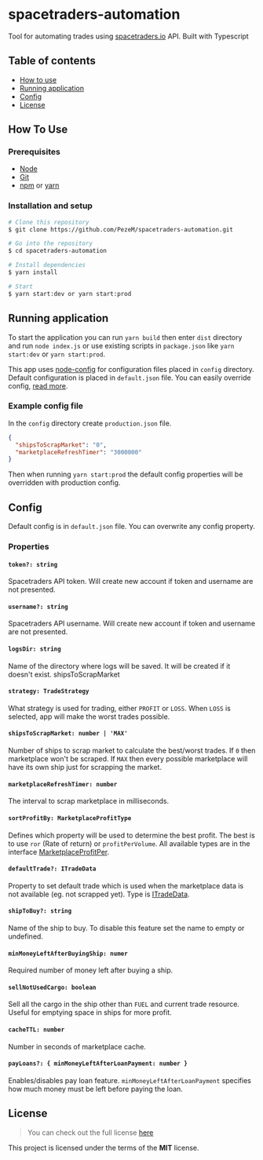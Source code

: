 # spacetraders-automation

Tool for automating trades using [spacetraders.io](https://spacetraders.io/) API. 
Built with Typescript

## Table of contents
* [How to use](#how-to-use)
* [Running application](#running-application)
* [Config](#config)
* [License](#license)

## How To Use

### Prerequisites

- [Node](https://nodejs.org/en/)
- [Git](https://git-scm.com)
- [npm](https://www.npmjs.com/get-npm) or [yarn](https://classic.yarnpkg.com/en/docs/install)


### Installation and setup

```bash
# Clone this repository
$ git clone https://github.com/PezeM/spacetraders-automation.git

# Go into the repository
$ cd spacetraders-automation

# Install dependencies
$ yarn install

# Start
$ yarn start:dev or yarn start:prod
```

## Running application

To start the application you can run `yarn build` then enter `dist` directory and run `node index.js`
or use existing scripts in `package.json` like `yarn start:dev` or `yarn start:prod`. 

This app uses [node-config](https://github.com/lorenwest/node-config) for configuration files placed in `config` directory. 
Default configuration is placed in `default.json` file. 
You can easily override config, [read more](https://github.com/lorenwest/node-config/wiki/Configuration-Files). 

### Example config file

In the `config` directory create `production.json` file.

```json
{
  "shipsToScrapMarket": "0",
  "marketplaceRefreshTimer": "3000000"
}
```

Then when running `yarn start:prod` the default config properties will be overridden with production config.

## Config
Default config is in `default.json` file. You can overwrite any config property.

### Properties

#### `token?: string`

Spacetraders API token. Will create new account if token and username are not presented.

#### `username?: string`

Spacetraders API username. Will create new account if token and username are not presented.

#### `logsDir: string`

Name of the directory where logs will be saved. It will be created if it doesn't exist.
shipsToScrapMarket
#### `strategy: TradeStrategy`

What strategy is used for trading, either `PROFIT` or `LOSS`. When `LOSS` is selected, app will make the worst trades possible.

#### `shipsToScrapMarket: number | 'MAX'`

Number of ships to scrap market to calculate the best/worst trades. If `0` then marketplace won't be scraped. 
If `MAX` then every possible marketplace will have its own ship just for scrapping the market. 

#### `marketplaceRefreshTimer: number`

The interval to scrap marketplace in milliseconds.

#### `sortProfitBy: MarketplaceProfitType`

Defines which property will be used to determine the best profit. The best is to use `ror` (Rate of return) or `profitPerVolume`. 
All available types are in the interface [MarketplaceProfitPer](https://github.com/PezeM/spacetraders-automation/blob/main/src/types/marketplace.interface.ts). 

#### `defaultTrade?: ITradeData`

Property to set default trade which is used when the marketplace data is not available (eg. not scrapped yet). Type is [ITradeData](https://github.com/PezeM/spacetraders-automation/blob/main/src/types/config.interface.ts).

#### `shipToBuy?: string`

Name of the ship to buy. To disable this feature set the name to empty or undefined.

#### `minMoneyLeftAfterBuyingShip: numer`

Required number of money left after buying a ship.

#### `sellNotUsedCargo: boolean`

Sell all the cargo in the ship other than `FUEL` and current trade resource. Useful for emptying space in ships for more profit.

#### `cacheTTL: number`

Number in seconds of marketplace cache.

#### `payLoans?: { minMoneyLeftAfterLoanPayment: number }`

Enables/disables pay loan feature. `minMoneyLeftAfterLoanPayment` specifies how much money must be left before paying the loan.

## License

>You can check out the full license [here](https://github.com/PezeM/spacetraders-automation/blob/main/LICENSE)

This project is licensed under the terms of the **MIT** license.